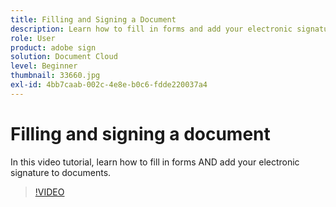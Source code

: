 ```yaml
---
title: Filling and Signing a Document
description: Learn how to fill in forms and add your electronic signature to documents
role: User
product: adobe sign
solution: Document Cloud
level: Beginner
thumbnail: 33660.jpg
exl-id: 4bb7caab-002c-4e8e-b0c6-fdde220037a4
---
```

# Filling and signing a document

In this video tutorial, learn how to fill in forms AND add your electronic signature to documents.

>[!VIDEO](https://video.tv.adobe.com/v/33660?hidetitle=true)
